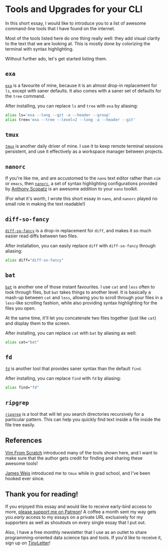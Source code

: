 # Tools and Upgrades for your CLI

In this short essay,
I would like to introduce you
to a list of awesome command-line tools
that I have found on the internet.

Most of the tools listed here do one thing really well:
they add visual clarity to the text that we are looking at.
This is mostly done by colorizing the terminal
with syntax highlighting.

Without further ado, let's get started listing them.

## `exa`

[`exa`](https://the.exa.website/) is a favourite of mine,
because it is an almost drop-in replacement for `ls`,
except with saner defaults.
It also comes with a saner set of defaults for the `tree` command.

After installing, you can replace `ls` and `tree` with `exa` by aliasing:

```bash
alias ls='exa --long --git -a --header --group'
alias tree='exa --tree --level=2 --long -a --header --git'
```

## `tmux`

[`tmux`](https://github.com/tmux/tmux) is another daily driver of mine.
I use it to keep remote terminal sessions persistent,
and use it effectively as a workspace manager between projects.

## `nanorc`

If you're like me, and are accustomed to the `nano` text editor
rather than `vim` or `emacs`,
then [`nanorc`](https://github.com/scopatz/nanorc),
a set of syntax highlighting configurations
provided by [Anthony Scopatz](https://twitter.com/scopatz)
is an awesome addition to your `nano` toolkit.

(For what it's worth, I wrote this short essay in `nano`,
and `nanorc` played no small role in making the text readable!)

## `diff-so-fancy`

[`diff-so-fancy`](https://github.com/so-fancy/diff-so-fancy)
is a drop-in replacement for `diff`,
and makes it so much easier read diffs between two files.

After installation, you can easily replace `diff` with `diff-so-fancy` through aliasing:

```bash
alias diff="diff-so-fancy"
```

## `bat`

[`bat`](https://github.com/sharkdp/bat) is another one of those instant favourites.
I use `cat` and `less` often to look through files,
but `bat` takes things to another level.
It is basically a mash-up between `cat` and `less`,
allowing you to scroll through your files in a `less`-like scrolling fashion,
while also providing syntax highlighting for the files you open.

At the same time, it'll let you concatenate two files together (just like `cat`)
and display them to the screen.

After installing, you can replace `cat` with `bat` by aliasing as well:

```bash
alias cat="bat"
```

## `fd`

[`fd`](https://github.com/sharkdp/fd)
is another tool that provides saner syntax than the default `find`.

After installing, you can replace `find` with `fd` by aliasing:

```bash
alias find="fd"
```

## `ripgrep`

[`ripgrep`](https://github.com/BurntSushi/ripgrep)
is a tool that will let you search directories recursively for a particular pattern.
This can help you quickly find text inside a file inside the file tree easily.

## References

[Vim From Scratch](https://www.vimfromscratch.com/articles/awesome-command-line-tools/)
introduced many of the tools shown here,
and I want to make sure that the author gets credit
for finding and sharing these awesome tools!

[James Weis](https://www.linkedin.com/in/jameswweis/) introduced me to `tmux`
while in grad school, and I've been hooked ever since.

## Thank you for reading!

If you enjoyed this essay and would like to receive early-bird access to more,
[please support me on Patreon][patreon]!
A coffee a month sent my way gets you _early_ access to my essays
on a private URL exclusively for my supporters
as well as shoutouts on every single essay that I put out.

[patreon]: https://patreon.com/ericmjl

Also, I have a free monthly newsletter that I use as an outlet
to share programming-oriented data science tips and tools.
If you'd like to receive it, sign up on [TinyLetter][tinyletter]!

[tinyletter]: https://tinyletter.com/ericmjl
